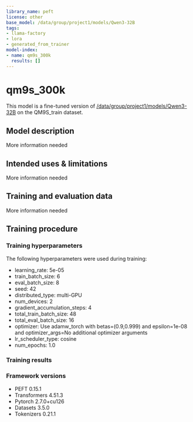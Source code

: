 ```yaml
---
library_name: peft
license: other
base_model: /data/group/project1/models/Qwen3-32B
tags:
- llama-factory
- lora
- generated_from_trainer
model-index:
- name: qm9s_300k
  results: []
---
```


<!-- This model card has been generated automatically according to the information the Trainer had access to. You
should probably proofread and complete it, then remove this comment. -->

# qm9s_300k

This model is a fine-tuned version of [/data/group/project1/models/Qwen3-32B](https://huggingface.co//data/group/project1/models/Qwen3-32B) on the QM9S_train dataset.

## Model description

More information needed

## Intended uses & limitations

More information needed

## Training and evaluation data

More information needed

## Training procedure

### Training hyperparameters

The following hyperparameters were used during training:
- learning_rate: 5e-05
- train_batch_size: 6
- eval_batch_size: 8
- seed: 42
- distributed_type: multi-GPU
- num_devices: 2
- gradient_accumulation_steps: 4
- total_train_batch_size: 48
- total_eval_batch_size: 16
- optimizer: Use adamw_torch with betas=(0.9,0.999) and epsilon=1e-08 and optimizer_args=No additional optimizer arguments
- lr_scheduler_type: cosine
- num_epochs: 1.0

### Training results



### Framework versions

- PEFT 0.15.1
- Transformers 4.51.3
- Pytorch 2.7.0+cu126
- Datasets 3.5.0
- Tokenizers 0.21.1
